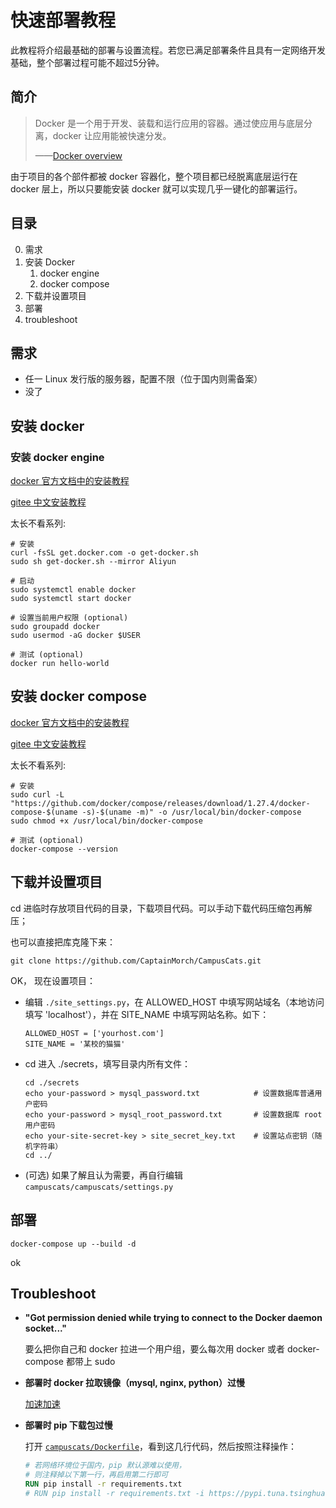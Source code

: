 # 快速部署教程
此教程将介绍最基础的部署与设置流程。若您已满足部署条件且具有一定网络开发基础，整个部署过程可能不超过5分钟。

## 简介
> Docker 是一个用于开发、装载和运行应用的容器。通过使应用与底层分离，docker 让应用能被快速分发。
>
> ——[Docker overview](https://docs.docker.com/get-started/overview/)

由于项目的各个部件都被 docker 容器化，整个项目都已经脱离底层运行在 docker 层上，所以只要能安装 docker 就可以实现几乎一键化的部署运行。

## 目录
0. 需求
1. 安装 Docker
    1. docker engine
    2. docker compose
2. 下载并设置项目
3. 部署
4. troubleshoot

## 需求
- 任一 Linux 发行版的服务器，配置不限（位于国内则需备案）
- 没了

## 安装 docker
### 安装 docker engine
[docker 官方文档中的安装教程](https://docs.docker.com/engine/install/#server)

[gitee 中文安装教程](https://docker_practice.gitee.io/zh-cn/install/)

太长不看系列:
```shell-script
# 安装
curl -fsSL get.docker.com -o get-docker.sh
sudo sh get-docker.sh --mirror Aliyun

# 启动
sudo systemctl enable docker
sudo systemctl start docker

# 设置当前用户权限 (optional)
sudo groupadd docker
sudo usermod -aG docker $USER

# 测试 (optional)
docker run hello-world
```

## 安装 docker compose
[docker 官方文档中的安装教程](https://docs.docker.com/compose/install/)

[gitee 中文安装教程](https://docker_practice.gitee.io/zh-cn/compose/install.html)

太长不看系列:
```shell-script
# 安装
sudo curl -L "https://github.com/docker/compose/releases/download/1.27.4/docker-compose-$(uname -s)-$(uname -m)" -o /usr/local/bin/docker-compose
sudo chmod +x /usr/local/bin/docker-compose

# 测试 (optional)
docker-compose --version
```

## 下载并设置项目
cd 进临时存放项目代码的目录，下载项目代码。可以手动下载代码压缩包再解压；

也可以直接把库克隆下来：
```shell-script
git clone https://github.com/CaptainMorch/CampusCats.git
```

OK， 现在设置项目：

- 编辑 `./site_settings.py`，在 ALLOWED_HOST 中填写网站域名（本地访问填写 'localhost'），并在 SITE_NAME 中填写网站名称。如下：
  ```
  ALLOWED_HOST = ['yourhost.com']
  SITE_NAME = '某校的猫猫'
  ```
- cd 进入 ./secrets，填写目录内所有文件：
  ```
  cd ./secrets
  echo your-password > mysql_password.txt            # 设置数据库普通用户密码
  echo your-password > mysql_root_password.txt       # 设置数据库 root 用户密码
  echo your-site-secret-key > site_secret_key.txt    # 设置站点密钥（随机字符串）
  cd ../
  ```
- (可选) 如果了解且认为需要，再自行编辑 `campuscats/campuscats/settings.py`

## 部署
```shell-script
docker-compose up --build -d
```

ok

## Troubleshoot
- **"Got permission denied while trying to connect to the Docker daemon socket..."**

  要么把你自己和 docker 拉进一个用户组，要么每次用 docker 或者 docker-compose 都带上 sudo
  
- **部署时 docker 拉取镜像（mysql, nginx, python）过慢**
  
  [加速加速](https://docker_practice.gitee.io/zh-cn/install/mirror.html)
  
- **部署时 pip 下载包过慢**
  
  打开 [`campuscats/Dockerfile`](campuscats/Dockerfile)，看到这几行代码，然后按照注释操作：
  ```dockerfile
  # 若网络环境位于国内，pip 默认源难以使用，
  # 则注释掉以下第一行，再启用第二行即可
  RUN pip install -r requirements.txt
  # RUN pip install -r requirements.txt -i https://pypi.tuna.tsinghua.edu.cn/simple
  ```
